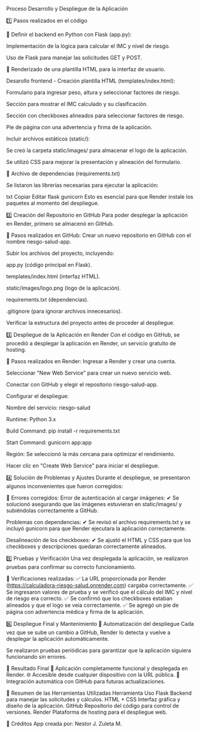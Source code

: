 Proceso Desarrollo y Despliegue de la Aplicación

1️⃣ Pasos realizados en el código

🔹 Definir el backend en Python con Flask (app.py):

Implementación de la lógica para calcular el IMC y nivel de riesgo.

Uso de Flask para manejar las solicitudes GET y POST.

🔹 Renderizado de una plantilla HTML para la interfaz de usuario.

Desarollo frontend - Creación plantilla HTML (templates/index.html):

Formulario para ingresar peso, altura y seleccionar factores de riesgo.

Sección para mostrar el IMC calculado y su clasificación.

Sección con checkboxes alineados para seleccionar factores de riesgo.

Pie de página con una advertencia y firma de la aplicación.

Incluir archivos estáticos (static/):

Se creó la carpeta static/images/ para almacenar el logo de la aplicación.

Se utilizó CSS para mejorar la presentación y alineación del formulario.

🔹 Archivo de dependencias (requirements.txt)

Se listaron las librerías necesarias para ejecutar la aplicación:

txt
Copiar
Editar
flask
gunicorn
Esto es esencial para que Render instale los paquetes al momento del despliegue.

2️⃣ Creación del Repositorio en GitHub
Para poder desplegar la aplicación en Render, primero se almacenó en GitHub.

🔹 Pasos realizados en GitHub:
Crear un nuevo repositorio en GitHub con el nombre riesgo-salud-app.

Subir los archivos del proyecto, incluyendo:

app.py (código principal en Flask).

templates/index.html (interfaz HTML).

static/images/logo.png (logo de la aplicación).

requirements.txt (dependencias).

.gitignore (para ignorar archivos innecesarios).

Verificar la estructura del proyecto antes de proceder al despliegue.

3️⃣ Despliegue de la Aplicación en Render
Con el código en GitHub, se procedió a desplegar la aplicación en Render, un servicio gratuito de hosting.

🔹 Pasos realizados en Render:
Ingresar a Render y crear una cuenta.

Seleccionar "New Web Service" para crear un nuevo servicio web.

Conectar con GitHub y elegir el repositorio riesgo-salud-app.

Configurar el despliegue:

Nombre del servicio: riesgo-salud

Runtime: Python 3.x

Build Command: pip install -r requirements.txt

Start Command: gunicorn app:app

Región: Se seleccionó la más cercana para optimizar el rendimiento.

Hacer clic en "Create Web Service" para iniciar el despliegue.

4️⃣ Solución de Problemas y Ajustes
Durante el despliegue, se presentaron algunos inconvenientes que fueron corregidos:

🔹 Errores corregidos:
Error de autenticación al cargar imágenes:
✔ Se solucionó asegurando que las imágenes estuvieran en static/images/ y subiéndolas correctamente a GitHub.

Problemas con dependencias:
✔ Se revisó el archivo requirements.txt y se incluyó gunicorn para que Render ejecutara la aplicación correctamente.

Desalineación de los checkboxes:
✔ Se ajustó el HTML y CSS para que los checkboxes y descripciones quedaran correctamente alineados.

5️⃣ Pruebas y Verificación
Una vez desplegada la aplicación, se realizaron pruebas para confirmar su correcto funcionamiento.

🔹 Verificaciones realizadas:
✅ La URL proporcionada por Render (https://calculadora-riesgo-salud.onrender.com) cargaba correctamente.
✅ Se ingresaron valores de prueba y se verificó que el cálculo del IMC y nivel de riesgo era correcto.
✅ Se confirmó que los checkboxes estaban alineados y que el logo se veía correctamente.
✅ Se agregó un pie de página con advertencia médica y firma de la aplicación.

6️⃣ Despliegue Final y Mantenimiento
🔹 Automatización del despliegue
Cada vez que se sube un cambio a GitHub, Render lo detecta y vuelve a desplegar la aplicación automáticamente.

Se realizaron pruebas periódicas para garantizar que la aplicación siguiera funcionando sin errores.

🎯 Resultado Final
🚀 Aplicación completamente funcional y desplegada en Render.
🌐 Accesible desde cualquier dispositivo con la URL pública.
🔄 Integración automática con GitHub para futuras actualizaciones.

📌 Resumen de las Herramientas Utilizadas
Herramienta	Uso
Flask	Backend para manejar las solicitudes y cálculos.
HTML + CSS	Interfaz gráfica y diseño de la aplicación.
GitHub	Repositorio del código para control de versiones.
Render	Plataforma de hosting para el despliegue web.

📌 Créditos
App creada por: Nestor J. Zuleta M.
